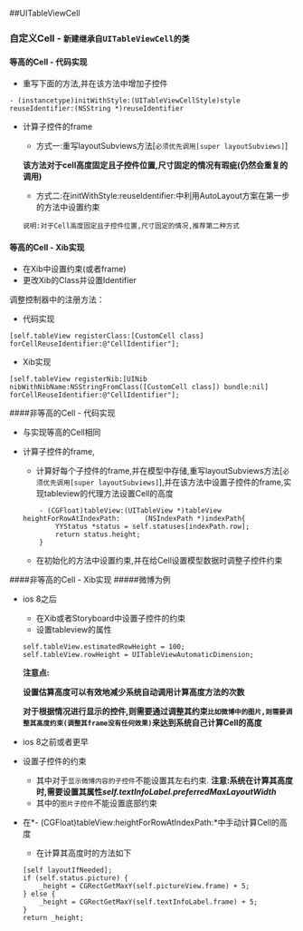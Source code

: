 ##UITableViewCell
### 自定义Cell - `新建继承自UITableViewCell的类`

#### 等高的Cell - 代码实现
- 重写下面的方法,并在该方法中增加子控件

```
- (instancetype)initWithStyle:(UITableViewCellStyle)style reuseIdentifier:(NSString *)reuseIdentifier
```
- 计算子控件的frame
	- 方式一:重写layoutSubviews方法[`必须优先调用[super layoutSubviews]`]
	
	**该方法对于cell高度固定且子控件位置,尺寸固定的情况有瑕疵(仍然会重复的调用)**
	- 方式二:在initWithStyle:reuseIdentifier:中利用AutoLayout方案在第一步的方法中设置约束
	
	`说明:对于Cell高度固定且子控件位置,尺寸固定的情况,推荐第二种方式`

	
#### 等高的Cell - Xib实现
- 在Xib中设置约束(或者frame)
- 更改Xib的Class并设置Identifier


调整控制器中的注册方法：

- 代码实现

```
[self.tableView registerClass:[CustomCell class] forCellReuseIdentifier:@"CellIdentifier"];
```
- Xib实现

```
[self.tableView registerNib:[UINib nibWithNibName:NSStringFromClass([CustomCell class]) bundle:nil] forCellReuseIdentifier:@"CellIdentifier"];
```
####非等高的Cell - 代码实现

- 与实现等高的Cell相同
- 计算子控件的frame,
	- 计算好每个子控件的frame,并在模型中存储,重写layoutSubviews方法[`必须优先调用[super layoutSubviews]`],并在该方法中设置子控件的frame,实现tableview的代理方法设置Cell的高度
	
	```
		- (CGFloat)tableView:(UITableView *)tableView heightForRowAtIndexPath:		(NSIndexPath *)indexPath{
    		YYStatus *status = self.statuses[indexPath.row];
    		return status.height;
		}
	```
	- 在初始化的方法中设置约束,并在给Cell设置模型数据时调整子控件约束

####非等高的Cell - Xib实现
#####微博为例
- ios 8之后
	- 在Xib或者Storyboard中设置子控件的约束
	- 设置tableview的属性
	
	```
	self.tableView.estimatedRowHeight = 100;
    self.tableView.rowHeight = UITableViewAutomaticDimension;
	```
	**注意点:**
	
	**设置估算高度可以有效地减少系统自动调用计算高度方法的次数**
	
	**对于根据情况进行显示的控件,则需要通过调整其约束`比如微博中的图片,则需要调整其高度约束(调整其frame没有任何效果)`来达到系统自己计算Cell的高度**
	
- ios 8之前或者更早
- 设置子控件的约束
	- 其中对于`显示微博内容的子控件`不能设置其左右约束.
	**注意:系统在计算其高度时,需要设置其属性*self.textInfoLabel.preferredMaxLayoutWidth***
	- 其中的`图片子控件`不能设置底部约束
- 在*- (CGFloat)tableView:heightForRowAtIndexPath:*中手动计算Cell的高度
	- 在计算其高度时的方法如下
	
	```
    [self layoutIfNeeded]; 
    if (self.status.picture) {
        _height = CGRectGetMaxY(self.pictureView.frame) + 5;
    } else {
        _height = CGRectGetMaxY(self.textInfoLabel.frame) + 5;
    }
    return _height;
	```